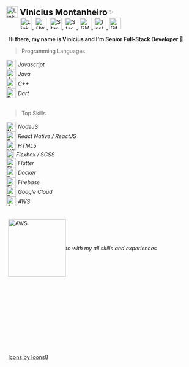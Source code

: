 <style>
.name{
  font-size:22px
}

.profile{
  display:flex;
  width: 100%;
  justify-content: flex-start;
  align-items: center;
}

a,b{
  padding-left:5px;
}

.skills{
  display:flex;
  flex-direction: column;
  justify-content: center;
  align-items: flex-start;
}

.skills > span{
  display:flex;
  justify-content: center;
  align-items: center;
}

.skills > span > i{
  margin-left:5px;
  font-size:14px
}
</style>

<div class="profile">
<img src="https://raw.githubusercontent.com/vmontanheiro/vmontanheiro/master/assets/img/darth-vader.png" width="30" alt="LinkedIn Profile" />
  <b class="name">Vinícius Montanheiro</b>&nbsp;✨
</div>


<div class=".profile">
&nbsp;&nbsp;&nbsp;&nbsp;&nbsp;&nbsp;&nbsp;
  <a href="https://ie.linkedin.com/in/vmontanheiro" title="LinkedIn Profile">
    <img src="https://raw.githubusercontent.com/vmontanheiro/vmontanheiro/master/assets/img/linkedin.svg" width="30" alt="LinkedIn Profile" />
  </a>

  <a href="https://www.npmjs.com/~vmontanheiro" title="Own NPM Libraries">
    <img src="https://raw.githubusercontent.com/vmontanheiro/vmontanheiro/master/assets/img/npm.svg" width="30" alt="Own NPM Libraries" />
  </a>

  <a href="https://stackoverflow.com/users/4214310/vmontanheiro" title="StackOverflow Profile">
    <img src="https://raw.githubusercontent.com/vmontanheiro/vmontanheiro/master/assets/img/stack-overflow.svg" width="30" alt="StackOverflow Profile" />
  </a>

  <a href="https://pt.stackoverflow.com/users/17786/vmontanheiro" title="StackOverflow PT-BR Profile">
    <img src="https://raw.githubusercontent.com/vmontanheiro/vmontanheiro/master/assets/img/pt-stack-overflow.svg" width="30" alt="StackOverflow PT-BR Profile" />
  </a>

  <a href="mailto:vinicius.amontanheiro@gmail.com" title="GMAIL Contact">
    <img src="https://raw.githubusercontent.com/vmontanheiro/vmontanheiro/master/assets/img/gmail.svg" width="30" alt="GMAIL Contact" />
  </a>

  <a href="https://www.instagram.com/vini.montanheiro" title="Instagram Profile">
    <img src="https://raw.githubusercontent.com/vmontanheiro/vmontanheiro/master/assets/img/instragram.svg" width="30" alt="Instagram Profile" />
  </a>

  <a href="https://pt.stackoverflow.com/users/17786/vmontanheiro" title="GitHub Profile">
    <img src="https://raw.githubusercontent.com/vmontanheiro/vmontanheiro/master/assets/img/github.svg" width="30" alt="GitHub Profile" />
  </a>
</div>

<b> Hi there, my name is Vinícius and I'm Senior Full-Stack Developer</b> 👋

> Programming Languages

<div class="skills">
  <span>
    <img src="https://raw.githubusercontent.com/vmontanheiro/vmontanheiro/master/assets/img/javascript.png" width="25" alt="Javascript" /> 
    <i> Javascript</i>
  </span>

  <span>
    <img src="https://raw.githubusercontent.com/vmontanheiro/vmontanheiro/master/assets/img/java.png" width="25" alt="Java" /> 
    <i>Java</i>
  </span>

  <span>
    <img src="https://raw.githubusercontent.com/vmontanheiro/vmontanheiro/master/assets/img/cpp.png" width="25" alt="C++" /> 
    <i> C++</i>
  </span>

  <span>
    <img src="https://raw.githubusercontent.com/vmontanheiro/vmontanheiro/master/assets/img/dart.png" width="25" alt="Dart" /> 
    <i> Dart</i>
  </span>

</div>
</br>

> Top Skills

<div class="skills">
  <span>
    <img src="https://raw.githubusercontent.com/vmontanheiro/vmontanheiro/master/assets/img/nodejs.png" width="25" alt="NodeJS" /> 
    <i> NodeJS</i>
  </span>

  <span>
    <img src="https://raw.githubusercontent.com/vmontanheiro/vmontanheiro/master/assets/img/react-native.svg" width="25" alt="React" /> 
    <i> React Native / ReactJS</i>
  </span>

  <span>
    <img src="https://raw.githubusercontent.com/vmontanheiro/vmontanheiro/master/assets/img/html.png" width="25" alt="HTML5" /> 
    <i>HTML5</i>
  </span>

  <span>
    <img src="https://raw.githubusercontent.com/vmontanheiro/vmontanheiro/master/assets/img/flexbox.png" width="20" alt="Flexbox" /> 
    <i> Flexbox / SCSS</i>
  </span>

  <span>
    <img src="https://raw.githubusercontent.com/vmontanheiro/vmontanheiro/master/assets/img/flutter.png" width="25" alt="Flutter" /> 
    <i> Flutter</i>
  </span>

   <span>
    <img src="https://raw.githubusercontent.com/vmontanheiro/vmontanheiro/master/assets/img/docker.png" width="25" alt="Docker" /> 
    <i> Docker</i>
  </span>

   <span>
    <img src="https://raw.githubusercontent.com/vmontanheiro/vmontanheiro/master/assets/img/firebase.png" width="25" alt="Firebase" /> 
    <i> Firebase</i>
  </span>

   <span>
    <img src="https://raw.githubusercontent.com/vmontanheiro/vmontanheiro/master/assets/img/google-cloud.png" width="25" alt="Dart" /> 
    <i> Google Cloud</i>
  </span>

  <span>
    <img src="https://raw.githubusercontent.com/vmontanheiro/vmontanheiro/master/assets/img/aws.png" width="25" alt="AWS" /> 
    <i> AWS </i>
  </span>

</div>

</br>
</br>

<div class="profile">
  <a href="https://ie.linkedin.com/in/vmontanheiro"title="LinkedIn Profile">
    <img src="https://raw.githubusercontent.com/vmontanheiro/vmontanheiro/master/assets/img/linkedin-button.png" width="150" alt="AWS" />
  </a>
  <i>
    to with my all skills and experiences
  </i>
</div>

</br>
</br>
</br>
</br>
</br>
</br>
</br>
</br>
</br>
</br>
</br>

<a href="https://icons8.com/icon/15470/caixa-de-selecção-seleccionada-2">Icons by Icons8</a>